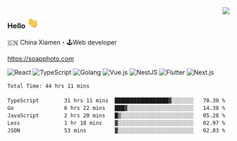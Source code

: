 <img align="right" src="https://github-readme-stats.vercel.app/api?username=yiiu&show_icons=false&bg_color=30,e96443,904e95&title_color=fff&text_color=fff" />

### Hello <img src="https://raw.githubusercontent.com/ABSphreak/ABSphreak/master/gifs/Hi.gif" width="26px" />
 
🇨🇳 China Xiamen・🕹Web developer

https://soapphoto.com

<p align="left"><img src="https://cdn.svgporn.com/logos/react.svg" alt="React" width="32" height="32"/> <img src="https://cdn.svgporn.com/logos/typescript-icon.svg" alt="TypeScript" width="32" height="32"/> <img src="https://cdn.svgporn.com/logos/gopher.svg" alt="Golang" width="32" height="32"/> <img src="https://cdn.svgporn.com/logos/vue.svg" alt="Vue.js" width="32" height="32"/> <img src="https://cdn.svgporn.com/logos/nestjs.svg" alt="NestJS" width="32" height="32"/> <img src="https://cdn.svgporn.com/logos/flutter.svg" alt="Flutter" width="32" height="32"/> <img src="https://cdn.svgporn.com/logos/nextjs-icon.svg" alt="Next.js" width="32" height="32"/></p>


<!--START_SECTION:waka-->

```txt
Total Time: 44 hrs 11 mins

TypeScript        31 hrs 11 mins  █████████████████▓░░░░░░░   70.30 %
Go                6 hrs 22 mins   ███▓░░░░░░░░░░░░░░░░░░░░░   14.38 %
JavaScript        2 hrs 20 mins   █▒░░░░░░░░░░░░░░░░░░░░░░░   05.28 %
Less              1 hr 18 mins    ▓░░░░░░░░░░░░░░░░░░░░░░░░   02.97 %
JSON              53 mins         ▓░░░░░░░░░░░░░░░░░░░░░░░░   02.03 %
```

<!--END_SECTION:waka-->
